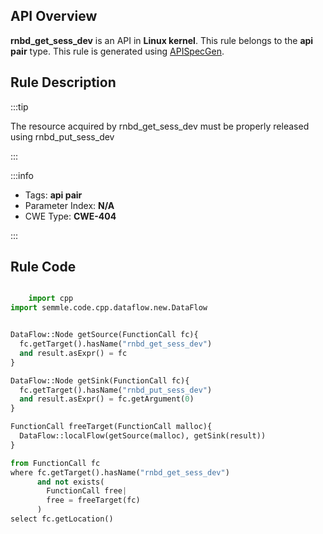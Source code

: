 ---
---


## API Overview
**rnbd_get_sess_dev** is an API in **Linux kernel**. This rule belongs to the **api pair** type. This rule is generated using [APISpecGen](../../tools/APISpecGen).
## Rule Description

:::tip

The resource acquired by rnbd_get_sess_dev must be properly released using rnbd_put_sess_dev

:::

:::info

- Tags: **api pair**
- Parameter Index: **N/A**
- CWE Type: **CWE-404**

:::

## Rule Code
```python

    import cpp
import semmle.code.cpp.dataflow.new.DataFlow


DataFlow::Node getSource(FunctionCall fc){
  fc.getTarget().hasName("rnbd_get_sess_dev")
  and result.asExpr() = fc
}

DataFlow::Node getSink(FunctionCall fc){
  fc.getTarget().hasName("rnbd_put_sess_dev")
  and result.asExpr() = fc.getArgument(0)
}

FunctionCall freeTarget(FunctionCall malloc){
  DataFlow::localFlow(getSource(malloc), getSink(result))
}

from FunctionCall fc
where fc.getTarget().hasName("rnbd_get_sess_dev")
      and not exists(
        FunctionCall free| 
        free = freeTarget(fc)
      )
select fc.getLocation()

    
```